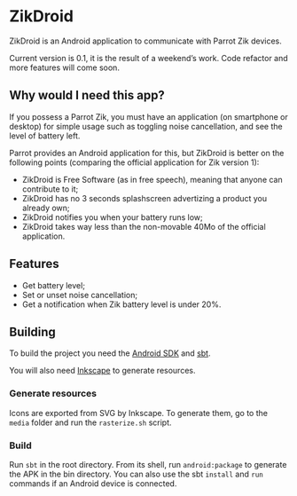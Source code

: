 ZikDroid
========

ZikDroid is an Android application to communicate with Parrot Zik devices.

Current version is 0.1, it is the result of a weekend’s work. Code refactor
and more features will come soon.

Why would I need this app?
--------------------------

If you possess a Parrot Zik, you must have an application (on smartphone or
desktop) for simple usage such as toggling noise cancellation, and see the
level of battery left.

Parrot provides an Android application for this, but ZikDroid is better on
the following points (comparing the official application for Zik version 1):

- ZikDroid is Free Software (as in free speech), meaning that anyone can
contribute to it;
- ZikDroid has no 3 seconds splashscreen advertizing a product you already own;
- ZikDroid notifies you when your battery runs low;
- ZikDroid takes way less than the non-movable 40Mo of the official application.

Features
--------

- Get battery level;
- Set or unset noise cancellation;
- Get a notification when Zik battery level is under 20%.

Building
--------

To build the project you need the [Android
 SDK](http://developer.android.com/sdk/index.html) and
[sbt](http://www.scala-sbt.org/).

You will also need [Inkscape](https://inkscape.org/) to generate resources.

### Generate resources

Icons are exported from SVG by Inkscape. To generate them, go to the `media`
folder and run the `rasterize.sh` script.

### Build

Run `sbt` in the root directory. From its shell, run `android:package` to
generate the APK in the bin directory. You can also use the sbt `install` and
`run` commands if an Android device is connected.
